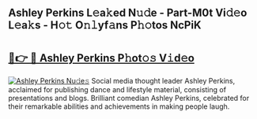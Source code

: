 ## Ashley Perkins L𝚎a𝚔ed N𝚞𝚍e - Part-M0t Vi𝚍𝚎o L𝚎a𝚔s - H𝚘𝚝 O𝚗𝚕yf𝚊ns P𝚑𝚘tos NcPiK

# <h2><a href="http://kfd8g6t.oniu.top/?m=Ashley+Perkins">🔗👉 🔴 Ashley Perkins P𝚑ot𝚘𝚜 V𝚒d𝚎o</a></h2>

[![Ashley Perkins Nu𝚍e𝚜](https://i.imgur.com/0qMVB7G.gif)](http://kfd8g6t.oniu.top/?m=Ashley+Perkins)
Social media thought leader Ashley Perkins, acclaimed for publishing dance and lifestyle material, consisting of presentations and blogs. Brilliant comedian Ashley Perkins, celebrated for their remarkable abilities and achievements in making people laugh.  

